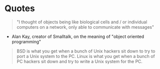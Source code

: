 # Quotes

> "I thought of objects being like biological cells and / or individual computers on a network, only able to communicate with messages"
- Alan Kay, creator of Smalltalk, on the meaning of "object oriented programming"

> BSD is what you get when a bunch of Unix hackers sit down to try to port a Unix system to the PC. Linux is what you get when a bunch of PC hackers sit down and try to write a Unix system for the PC.